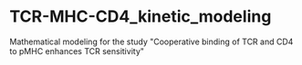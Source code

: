 # TCR-MHC-CD4_kinetic_modeling
Mathematical modeling for the study "Cooperative binding of TCR and CD4 to pMHC enhances TCR sensitivity"
